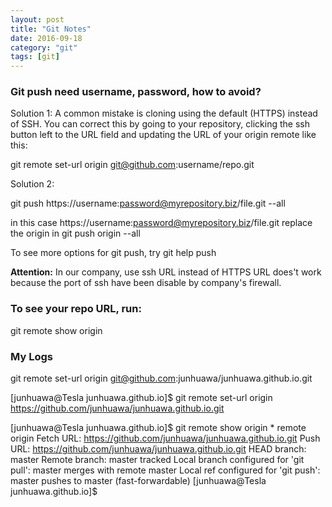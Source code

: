 ```yaml
---
layout: post
title: "Git Notes"
date: 2016-09-18
category: "git" 
tags: [git]
---
```

### Git push need username, password, how to avoid?

Solution 1:
A common mistake is cloning using the default (HTTPS) instead of SSH. You can correct this by going to your repository, 
clicking the ssh button left to the URL field and updating the URL of your origin remote like this:

git remote set-url origin git@github.com:username/repo.git


Solution 2: 

git push https://username:password@myrepository.biz/file.git --all

in this case https://username:password@myrepository.biz/file.git replace the origin in git push origin --all

To see more options for git push, try git help push

**Attention:**
    In our company, use ssh URL instead of HTTPS URL does't work because the port of ssh have been disable by company's firewall.

### To see your repo URL, run:

git remote show origin


### My Logs
git remote set-url origin git@github.com:junhuawa/junhuawa.github.io.git

[junhuawa@Tesla junhuawa.github.io]$ git remote set-url origin https://github.com/junhuawa/junhuawa.github.io.git

[junhuawa@Tesla junhuawa.github.io]$ git remote show origin
    * remote origin
      Fetch URL: https://github.com/junhuawa/junhuawa.github.io.git
      Push  URL: https://github.com/junhuawa/junhuawa.github.io.git
      HEAD branch: master
      Remote branch:
        master tracked
      Local branch configured for 'git pull':
        master merges with remote master
      Local ref configured for 'git push':
        master pushes to master (fast-forwardable)
[junhuawa@Tesla junhuawa.github.io]$ 
